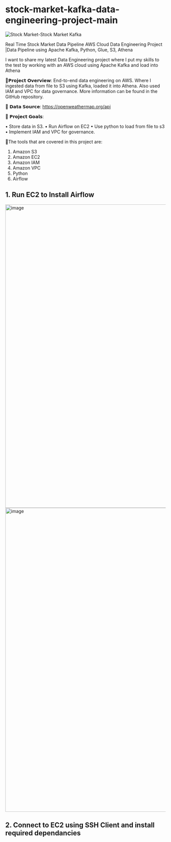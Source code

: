 # stock-market-kafka-data-engineering-project-main

![Stock Market-Stock Market Kafka](https://github.com/user-attachments/assets/00dedfa8-0b47-4f8d-8de5-7619d78b3a46)

Real Time Stock Market Data Pipeline 
AWS Cloud Data Engineering Project |Data Pipeline using Apache Kafka, Python, Glue, S3, Athena

I want to share my latest Data Engineering project where I put my skills to the test by working with an AWS cloud using Apache Kafka and load into Athena

🔬𝗣𝗿𝗼𝗷𝗲𝗰𝘁 𝗢𝘃𝗲𝗿𝘃𝗶𝗲𝘄: End-to-end data engineering on AWS. Where I ingested data from file to S3 using Kafka, loaded it into Athena. Also used IAM and VPC for data governance. More information can be found in the GitHub repository.

💾 𝗗𝗮𝘁𝗮 𝗦𝗼𝘂𝗿𝗰𝗲: https://openweathermap.org/api

🎯 𝗣𝗿𝗼𝗷𝗲𝗰𝘁 𝗚𝗼𝗮𝗹𝘀:

• Store data in S3.
• Run Airflow on EC2
• Use python to load from file to s3
• Implement IAM and VPC for governance.

 🔧The tools that are covered in this project are:

1. Amazon S3
2. Amazon EC2
3. Amazon IAM
4. Amazon VPC
5. Python
6. Airflow


## 1. Run EC2 to Install Airflow

<img width="950" alt="image" src="https://github.com/user-attachments/assets/306103bb-fe98-45e8-b2a2-9e8c1cc2e01f" />
<img width="952" alt="image" src="https://github.com/user-attachments/assets/c8c8f051-3f45-4b43-af18-3dcfe0f5d362" />


## 2. Connect to EC2 using SSH Client and install required dependancies


